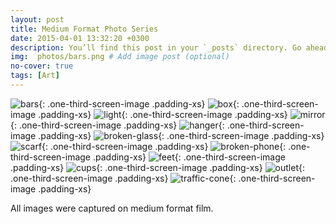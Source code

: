 ```yaml
---
layout: post
title: Medium Format Photo Series
date: 2015-04-01 13:32:20 +0300
description: You’ll find this post in your `_posts` directory. Go ahead and edit it and re-build the site to see your changes. # Add post description (optional)
img:  photos/bars.png # Add image post (optional)
no-cover: true
tags: [Art]
---
```


![bars]({{site.baseurl}}/assets/img/photos/bars.png){: .one-third-screen-image .padding-xs}
![box]({{site.baseurl}}/assets/img/photos/box.png){: .one-third-screen-image .padding-xs}
![light]({{site.baseurl}}/assets/img/photos/light.png){: .one-third-screen-image .padding-xs}
![mirror]({{site.baseurl}}/assets/img/photos/mirror.png){: .one-third-screen-image .padding-xs}
![hanger]({{site.baseurl}}/assets/img/photos/hanger.png){: .one-third-screen-image .padding-xs}
![broken-glass]({{site.baseurl}}/assets/img/photos/broken-glass.png){: .one-third-screen-image .padding-xs}
![scarf]({{site.baseurl}}/assets/img/photos/scarf.png){: .one-third-screen-image .padding-xs}
![broken-phone]({{site.baseurl}}/assets/img/photos/broken-phone.png){: .one-third-screen-image .padding-xs}
![feet]({{site.baseurl}}/assets/img/photos/feet.png){: .one-third-screen-image .padding-xs}
![cups]({{site.baseurl}}/assets/img/photos/cups.png){: .one-third-screen-image .padding-xs}
![outlet]({{site.baseurl}}/assets/img/photos/outlet.png){: .one-third-screen-image .padding-xs}
![traffic-cone]({{site.baseurl}}/assets/img/photos/traffic-cone.png){: .one-third-screen-image .padding-xs}

All images were captured on medium format film.